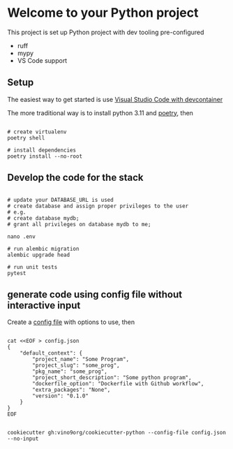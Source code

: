 
# Welcome to your Python project

This project is set up Python project with dev tooling pre-configured

* ruff
* mypy
* VS Code support

## Setup

The easiest way to get started is use [Visual Studio Code with devcontainer](https://code.visualstudio.com/docs/devcontainers/containers)

The more traditional way is to install python 3.11 and [poetry](https://python-poetry.org/), then


```shell

# create virtualenv
poetry shell

# install dependencies
poetry install --no-root
```

## Develop the code for the stack

```shell

# update your DATABASE_URL is used
# create database and assign proper privileges to the user
# e.g.
# create database mydb;
# grant all privileges on database mydb to me;

nano .env

# run alembic migration
alembic upgrade head

# run unit tests
pytest

```

## generate code using config file without interactive input

Create a [config file](sample_prog.json) with options to use, then

```shell

cat <<EOF > config.json
{
    "default_context": {
        "project_name": "Some Program",
        "project_slug": "some_prog",
        "pkg_name": "some_prog",
        "project_short_description": "Some python program",
        "dockerfile_option": "Dockerfile with Github workflow",
        "extra_packages": "None",
        "version": "0.1.0"
    }
}
EOF


cookiecutter gh:vino9org/cookiecutter-python --config-file config.json --no-input

```
